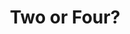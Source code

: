 ---
title:  Two or Four?
kunstenaar: Pavel Knapek
expositie: Keramiek 2018
tekoop: ja
prijs: 500
techniek: 
afmetingen: H. 37 cm. – B. 26 cm. – D. 2 cm.
---